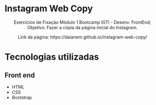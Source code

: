 # Instagram Web Copy
<p align="center">Exercícioo de Fixação Módulo 1 Bootcamp IGTI - Desenv. FrontEnd; Objetivo: Fazer a cópia da página inicial do Instagram.</p>
<p align="center">Link da página: https://daianem.github.io/instagram-web-copy/</p>

# Tecnologias utilizadas

## Front end
- HTML 
- CSS
- Bootstrap
